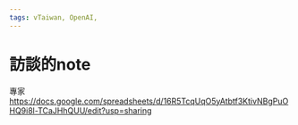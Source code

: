 ```yaml
---
tags: vTaiwan, OpenAI,  
---
```

# 訪談的note


專家
https://docs.google.com/spreadsheets/d/16R5TcqUqO5yAtbtf3KtivNBgPuOHQ9i8l-TCaJHhQUU/edit?usp=sharing
